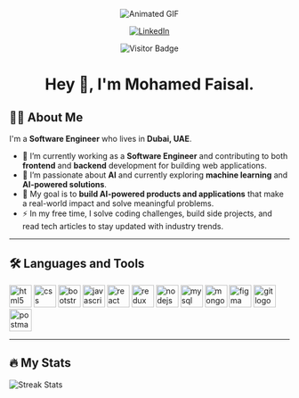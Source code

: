 <div align="center">
  
![Animated GIF](https://media1.giphy.com/media/v1.Y2lkPTc5MGI3NjExY2E5aXNvNXp3bGhjcTF1eWRncmgya2ZlNXI0emw4emN1cjltYmQzaiZlcD12MV9pbnRlcm5hbF9naWZfYnlfaWQmY3Q9Zw/iIqmM5tTjmpOB9mpbn/giphy.gif)

[![LinkedIn](https://img.shields.io/static/v1?message=LinkedIn&logo=linkedin&label=&color=0077B5&logoColor=white&labelColor=&style=for-the-badge)](https://www.linkedin.com/in/mohamed-faisal-340977170/)

![Visitor Badge](https://visitor-badge.laobi.icu/badge?page_id=geekycoder8.geekycoder8&)
  
# Hey 👋, I'm Mohamed Faisal.
</div>


## 👩‍💻 About Me  

I'm a **Software Engineer** who lives in **Dubai, UAE**.  

- 🔭 I’m currently working as a **Software Engineer** and contributing to both **frontend** and **backend** development for building web applications.  
- 🌱 I’m passionate about **AI** and currently exploring **machine learning** and **AI-powered solutions**.  
- 🎯 My goal is to **build AI-powered products and applications** that make a real-world impact and solve meaningful problems.  
- ⚡ In my free time, I solve coding challenges, build side projects, and read tech articles to stay updated with industry trends.  

---

## 🛠️ Languages and Tools  

<p>
<img src="https://cdn.jsdelivr.net/gh/devicons/devicon/icons/html5/html5-original.svg" height="40" alt="html5 logo" />
<img src="https://cdn.jsdelivr.net/gh/devicons/devicon/icons/css3/css3-original.svg" height="40" alt="css logo" />
<img src="https://cdn.jsdelivr.net/gh/devicons/devicon/icons/bootstrap/bootstrap-original.svg" height="40" alt="bootstrap logo" />
<img src="https://cdn.jsdelivr.net/gh/devicons/devicon/icons/javascript/javascript-original.svg" height="40" alt="javascript logo" />
<img src="https://cdn.jsdelivr.net/gh/devicons/devicon/icons/react/react-original.svg" height="40" alt="react logo" />
<img src="https://cdn.jsdelivr.net/gh/devicons/devicon/icons/redux/redux-original.svg" height="40" alt="redux logo" />
<img src="https://cdn.jsdelivr.net/gh/devicons/devicon/icons/nodejs/nodejs-original.svg" height="40" alt="nodejs logo" />
<img src="https://cdn.jsdelivr.net/gh/devicons/devicon/icons/mysql/mysql-original.svg" height="40" alt="mysql logo" />
<img src="https://cdn.jsdelivr.net/gh/devicons/devicon/icons/mongodb/mongodb-original.svg" height="40" alt="mongodb logo" />
<img src="https://cdn.jsdelivr.net/gh/devicons/devicon/icons/figma/figma-original.svg" height="40" alt="figma logo" />
<img src="https://cdn.jsdelivr.net/gh/devicons/devicon/icons/git/git-original.svg" height="40" alt="git logo" />
<img src="https://skillicons.dev/icons?i=postman" height="40" alt="postman logo" />
</p>

---

## 🔥 My Stats  

![Streak Stats](https://streak-stats.demolab.com?user=geekycoder8&locale=en&mode=daily&theme=dark&hide_border=false&border_radius=5&order=3)

